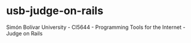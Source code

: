 # usb-judge-on-rails
Simón Bolívar University - CI5644 - Programming Tools for the Internet - Judge on Rails
